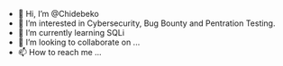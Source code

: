 - 👋 Hi, I’m @Chidebeko
- 👀 I’m interested in Cybersecurity, Bug Bounty and Pentration Testing.
- 🌱 I’m currently learning SQLi
- 💞️ I’m looking to collaborate on ...
- 📫 How to reach me ...

<!---
Chidebeko/Chidebeko is a ✨ special ✨ repository because its `README.md` (this file) appears on your GitHub profile.
You can click the Preview link to take a look at your changes.
--->

